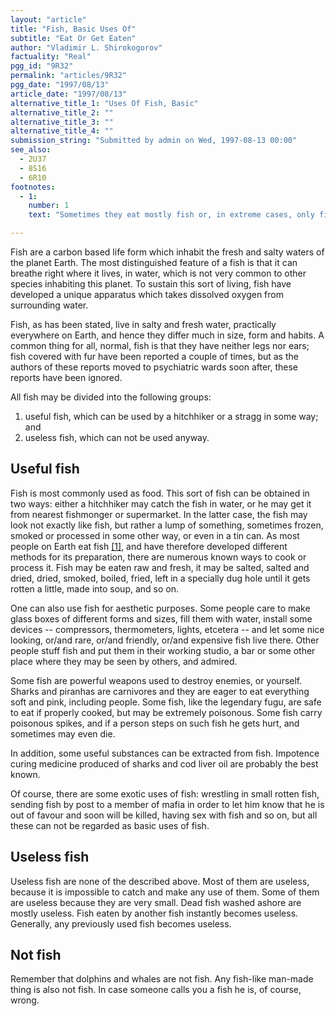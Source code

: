 ```yaml
---
layout: "article"
title: "Fish, Basic Uses Of"
subtitle: "Eat Or Get Eaten"
author: "Vladimir L. Shirokogorov"
factuality: "Real"
pgg_id: "9R32"
permalink: "articles/9R32"
pgg_date: "1997/08/13"
article_date: "1997/08/13"
alternative_title_1: "Uses Of Fish, Basic"
alternative_title_2: ""
alternative_title_3: ""
alternative_title_4: ""
submission_string: "Submitted by admin on Wed, 1997-08-13 00:00"
see_also:
  - 2U37
  - 8S16
  - 6R10
footnotes: 
  - 1:
    number: 1
    text: "Sometimes they eat mostly fish or, in extreme cases, only fish."

---
```

<div>
<p>Fish are a carbon based life form which inhabit the fresh and salty waters of the planet Earth. The most distinguished feature of a fish is that it can breathe right where it lives, in water, which is not very common to other species inhabiting this planet. To sustain this sort of living, fish have developed a unique apparatus which takes dissolved oxygen from surrounding water.</p>
<p>Fish, as has been stated, live in salty and fresh water, practically everywhere on Earth, and hence they differ much in size, form and habits. A common thing for all, normal, fish is that they have neither legs nor ears; fish covered with fur have been reported a couple of times, but as the authors of these reports moved to psychiatric wards soon after, these reports have been ignored.</p>
<p>All fish may be divided into the following groups:</p>
<ol>
<li value="1">useful fish, which can be used by a hitchhiker or a stragg in some way; and</li>
<li value="2">useless fish, which can not be used anyway.</li>
</ol>
<h2>Useful fish</h2>
<p>Fish is most commonly used as food. This sort of fish can be obtained in two ways: either a hitchhiker may catch the fish in water, or he may get it from nearest fishmonger or supermarket. In the latter case, the fish may look not exactly like fish, but rather a lump of something, sometimes frozen, smoked or processed in some other way, or even in a tin can. As most people on Earth eat fish <a href="#footnote-body.1" name="footnote-link.1" class="footnote-link">[1]</a>, and have therefore developed different methods for its preparation, there are numerous known ways to cook or process it. Fish may be eaten raw and fresh, it may be salted, salted and dried, dried, smoked, boiled, fried, left in a specially dug hole until it gets rotten a little, made into soup, and so on.</p>
<p>One can also use fish for aesthetic purposes. Some people care to make glass boxes of different forms and sizes, fill them with water, install some devices -- compressors, thermometers, lights, etcetera -- and let some nice looking, or/and rare, or/and friendly, or/and expensive fish live there. Other people stuff fish and put them in their working studio, a bar or some other place where they may be seen by others, and admired.</p>
<p>Some fish are powerful weapons used to destroy enemies, or yourself. Sharks and piranhas are carnivores and they are eager to eat everything soft and pink, including people. Some fish, like the legendary fugu, are safe to eat if properly cooked, but may be extremely poisonous. Some fish carry poisonous spikes, and if a person steps on such fish he gets hurt, and sometimes may even die.</p>
<p>In addition, some useful substances can be extracted from fish. Impotence curing medicine produced of sharks and cod liver oil are probably the best known.</p>
<p>Of course, there are some exotic uses of fish: wrestling in small rotten fish, sending fish by post to a member of mafia in order to let him know that he is out of favour and soon will be killed, having sex with fish and so on, but all these can not be regarded as basic uses of fish.</p>
<h2>Useless fish</h2>
<p>Useless fish are none of the described above. Most of them are useless, because it is impossible to catch and make any use of them. Some of them are useless because they are very small. Dead fish washed ashore are mostly useless. Fish eaten by another fish instantly becomes useless. Generally, any previously used fish becomes useless.</p>
<h2>Not fish</h2>
<p>Remember that dolphins and whales are not fish. Any fish-like man-made thing is also not fish. In case someone calls you a fish he is, of course, wrong.</p>
</div>
